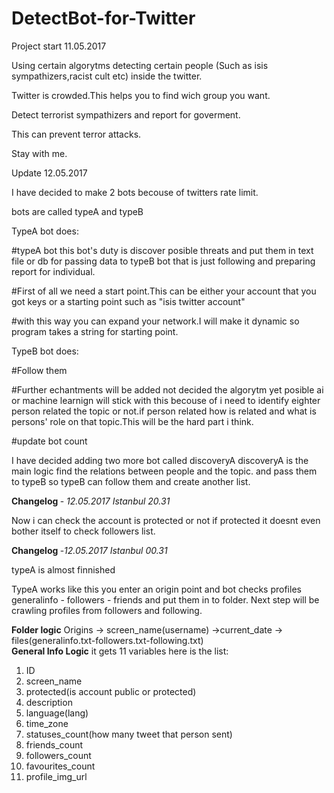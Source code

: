 # DetectBot-for-Twitter
Project start 11.05.2017

Using certain algorytms detecting certain people (Such as isis sympathizers,racist cult etc) inside the twitter.

Twitter is crowded.This helps you to find wich group you want.

Detect terrorist sympathizers and report for goverment.

This can prevent terror attacks.

Stay with me.


Update 12.05.2017

I have decided to make 2 bots becouse of twitters rate limit.

bots are called typeA and typeB

TypeA bot does:

#typeA bot this bot's duty is discover posible threats and put them in text file or db for passing data to typeB bot that is just following and preparing report for individual.

#First of all we need a start point.This can be either your account that you got keys or a starting point such as "isis twitter account"

#with this way you can expand your network.I will make it dynamic so program takes a string for starting point.

TypeB bot does:


#Follow them 

#Further echantments will be added not decided the algorytm yet posible ai or machine learnign will stick with this becouse of i need to identify eighter person related the topic or not.if person related how is related and what is persons' role on that topic.This will be the hard part i think.


#update bot count 

I have decided adding two more bot called discoveryA
discoveryA is the main logic find the relations between people and the topic.
and pass them to typeB so typeB can follow them and create another list.

<strong>Changelog </strong>- <i>12.05.2017 Istanbul 20.31</i>


Now i can check the account is protected or not if protected it doesnt even bother itself to check followers list.


<strong>Changelog </strong>-<i>12.05.2017 Istanbul 00.31</i>

typeA is almost finnished

TypeA works like this you enter an origin point and bot checks profiles generalinfo - followers - friends and put them in to folder.
Next step will be crawling profiles from followers and following.


<b>Folder logic</b>
Origins -> screen_name(username) ->current_date -> files(generalinfo.txt-followers.txt-following.txt)<br />
<b>General Info Logic</b>
it gets 11 variables here is the list:<br/>
<ol>
<li>ID</li>
<li>screen_name</li>
<li>protected(is account public or protected)</li>
<li>description</li>
<li>language(lang)</li>
<li>time_zone</li>
<li>statuses_count(how many tweet that person sent)</li>
<li>friends_count</li>
<li>followers_count</li>
<li>favourites_count</li>
<li>profile_img_url</li>
</ol>
